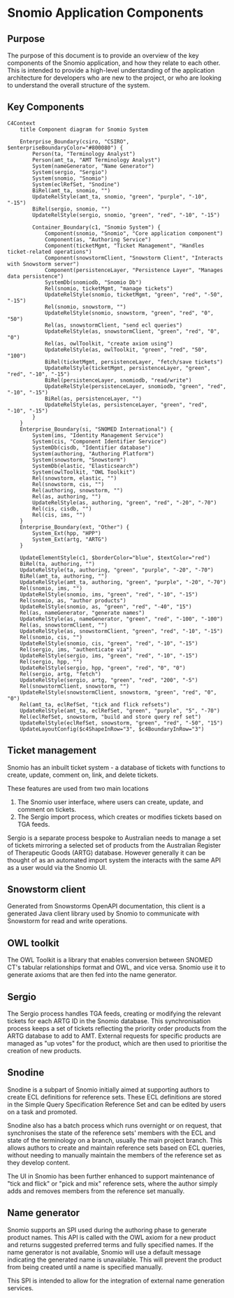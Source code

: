 # Snomio Application Components

## Purpose

The purpose of this document is to provide an overview of the key components of the Snomio
application, and how they relate to each other. This is intended to provide a high-level
understanding of the application architecture for developers who are new to the project, or who are
looking to understand the overall structure of the system.

## Key Components

```mermaid
C4Context
    title Component diagram for Snomio System

    Enterprise_Boundary(csiro, "CSIRO", $enterpriseBoundaryColor="#800080") {
        Person(ta, "Terminology Analyst")
        Person(amt_ta, "AMT Terminology Analyst")
        System(nameGenerator, "Name Generator")
        System(sergio, "Sergio")
        System(snomio, "Snomio")
        System(eclRefSet, "Snodine")
        BiRel(amt_ta, snomio, "")
        UpdateRelStyle(amt_ta, snomio, "green", "purple", "-10", "-15")
        BiRel(sergio, snomio, "")
        UpdateRelStyle(sergio, snomio, "green", "red", "-10", "-15")

        Container_Boundary(c1, "Snomio System") {
            Component(snomio, "Snomio", "Core application component")
            Component(as, "Authoring Service")
            Component(ticketMgmt, "Ticket Management", "Handles ticket-related operations")
            Component(snowstormClient, "Snowstorm Client", "Interacts with Snowstorm server")
            Component(persistenceLayer, "Persistence Layer", "Manages data persistence")
            SystemDb(snomiodb, "Snomio Db")
            Rel(snomio, ticketMgmt, "manage tickets")
            UpdateRelStyle(snomio, ticketMgmt, "green", "red", "-50", "-15")
            Rel(snomio, snowstorm, "")
            UpdateRelStyle(snomio, snowstorm, "green", "red", "0", "50")
            Rel(as, snowstormClient, "send ecl queries")
            UpdateRelStyle(as, snowstormClient, "green", "red", "0", "0")
            Rel(as, owlToolkit, "create axiom using")
            UpdateRelStyle(as, owlToolkit, "green", "red", "50", "100")
            BiRel(ticketMgmt, persistenceLayer, "fetch/save tickets")
            UpdateRelStyle(ticketMgmt, persistenceLayer, "green", "red", "-10", "-15")
            BiRel(persistenceLayer, snomiodb, "read/write")
            UpdateRelStyle(persistenceLayer, snomiodb, "green", "red", "-10", "-15")
            BiRel(as, persistenceLayer, "")
            UpdateRelStyle(as, persistenceLayer, "green", "red", "-10", "-15")
        }
    }
    Enterprise_Boundary(si, "SNOMED International") {
        System(ims, "Identity Management Service")
        System(cis, "Component Identifier Service")
        SystemDb(cisdb, "Identifier database")
        System(authoring, "Authoring Platform")
        System(snowstorm, "Snowstorm")
        SystemDb(elastic, "Elasticsearch")
        System(owlToolkit, "OWL Toolkit")
        Rel(snowstorm, elastic, "")
        Rel(snowstorm, cis, "")
        Rel(authoring, snowstorm, "")
        Rel(as, authoring, "")
        UpdateRelStyle(as, authoring, "green", "red", "-20", "-70")
        Rel(cis, cisdb, "")
        Rel(cis, ims, "")
    }
    Enterprise_Boundary(ext, "Other") {
        System_Ext(hpp, "HPP")
        System_Ext(artg, "ARTG")
    }

    UpdateElementStyle(c1, $borderColor="blue", $textColor="red")
    BiRel(ta, authoring, "")
    UpdateRelStyle(ta, authoring, "green", "purple", "-20", "-70")
    BiRel(amt_ta, authoring, "")
    UpdateRelStyle(amt_ta, authoring, "green", "purple", "-20", "-70")
    Rel(snomio, ims, "")
    UpdateRelStyle(snomio, ims, "green", "red", "-10", "-15")
    Rel(snomio, as, "author products")
    UpdateRelStyle(snomio, as, "green", "red", "-40", "15")
    Rel(as, nameGenerator, "generate names")
    UpdateRelStyle(as, nameGenerator, "green", "red", "-100", "-100")
    Rel(as, snowstormClient, "")
    UpdateRelStyle(as, snowstormClient, "green", "red", "-10", "-15")
    Rel(snomio, cis, "")
    UpdateRelStyle(snomio, cis, "green", "red", "-10", "-15")
    Rel(sergio, ims, "authenticate via")
    UpdateRelStyle(sergio, ims, "green", "red", "-10", "-15")
    Rel(sergio, hpp, "")
    UpdateRelStyle(sergio, hpp, "green", "red", "0", "0")
    Rel(sergio, artg, "fetch")
    UpdateRelStyle(sergio, artg, "green", "red", "200", "-5")
    Rel(snowstormClient, snowstorm, "")
    UpdateRelStyle(snowstormClient, snowstorm, "green", "red", "0", "0")
    Rel(amt_ta, eclRefSet, "tick and flick refsets")
    UpdateRelStyle(amt_ta, eclRefSet, "green", "purple", "5", "-70")
    Rel(eclRefSet, snowstorm, "build and store query ref set")
    UpdateRelStyle(eclRefSet, snowstorm, "green", "red", "-50", "15")
    UpdateLayoutConfig($c4ShapeInRow="3", $c4BoundaryInRow="3")

```

## Ticket management

Snomio has an inbuilt ticket system - a database of tickets with functions to create, update,
comment on, link, and delete tickets.

These features are used from two main locations

1. The Snomio user interface, where users can create, update, and comment on tickets.
2. The Sergio import process, which creates or modifies tickets based on TGA feeds.

Sergio is a separate process bespoke to Australian needs to manage a set of tickets mirroring a
selected set of products from the Australian Register of Therapeutic Goods (ARTG) database. However
generally it can be thought of as an automated import system the interacts with the same API as a
user would via the Snomio UI.

## Snowstorm client

Generated from Snowstorms OpenAPI documentation, this client is a generated Java client library used
by Snomio to communicate with Snowstorm for read and write operations.

## OWL toolkit

The OWL Toolkit is a library that enables conversion between SNOMED CT's tabular relationships
format and OWL, and vice versa. Snomio use it to generate axioms that are then fed into the name
generator.

## Sergio

The Sergio process handles TGA feeds, creating or modifying the relevant tickets for each ARTG ID in
the Snomio database. This synchronisation process keeps a set of tickets reflecting the priority
order products from the ARTG database to add to AMT. External requests for specific products are
managed as "up votes" for the product, which are then used to prioritise the creation of new
products.

## Snodine

Snodine is a subpart of Snomio initially aimed at supporting authors to create ECL definitions for
reference sets. These ECL definitions are stored in the Simple Query Specification Reference Set
and can be edited by users on a task and promoted.

Snodine also has a batch process which runs overnight or on request, that synchronises the state of
the reference sets' members with the ECL and state of the terminology on a branch, usually the main
project branch. This allows authors to create and maintain reference sets based on ECL queries,
without needing to manually maintain the members of the reference set as they develop content.

The UI in Snomio has been further enhanced to support maintenance of "tick and flick" or "pick and
mix" reference sets, where the author simply adds and removes members from the reference set
manually.

## Name generator

Snomio supports an SPI used during the authoring phase to generate product names. This API is called
with the OWL axiom for a new product and returns suggested preferred terms and fully specified
names. If the name generator is not available, Snomio will use a default message indicating the
generated name is unavailable. This will prevent the product from being created until a name is
specified manually.

This SPI is intended to allow for the integration of external name generation services.